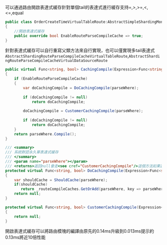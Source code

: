 可以通過路由開啟表達式緩存針對單個tail的表達式進行緩存支持=,>,>=,<,<=,equal

```c#
public class OrderCreateTimeVirtualTableRoute:AbstractSimpleShardingMonthKeyDateTimeVirtualTableRoute<Order>
{
    //開啟表達式緩存
    public override bool EnableRouteParseCompileCache => true;
}
```



針對表達式緩存可以自行重寫父類方法來自行實現，也可以僅實現多tail表達式`AbstractShardingRouteParseCompileCacheVirtualTableRoute`,`AbstractShardingRouteParseCompileCacheVirtualDataSourceRoute`

```c#
public virtual Func<string, bool> CachingCompile(Expression<Func<string, bool>> parseWhere)
{
	if (EnableRouteParseCompileCache)
    {
    	var doCachingCompile = DoCachingCompile(parseWhere);
        
        if (doCachingCompile != null)
        	return doCachingCompile;
        
        doCachingCompile = CustomerCachingCompile(parseWhere);
        
        if (doCachingCompile != null)
            return doCachingCompile;
    }
    return parseWhere.Compile();
}

/// <summary>
/// 系統默認永久單表達式緩存
/// </summary>
/// <param name="parseWhere"></param>
/// <returns>返回null會走<see cref="CustomerCachingCompile"/>這個方法如果還是null就會調用<see cref="Compile"/>方法</returns>
protected virtual Func<string, bool> DoCachingCompile(Expression<Func<string, bool>> parseWhere)
{
    var shouldCache = ShouldCache(parseWhere);
    if(shouldCache)
       return _routeCompileCaches.GetOrAdd(parseWhere, key => parseWhere.Compile());
    return null;
}

protected virtual Func<string, bool> CustomerCachingCompile(Expression<Func<string, bool>> parseWhere)
{
    return null;
}
```



開啟表達式緩存可以將路由模塊的編譯由原先的0.14ms升級到0.013ms提示約0.13ms將近10倍性能
